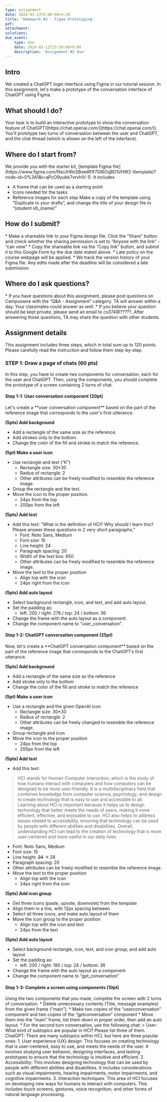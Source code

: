 ```yaml
---
type: assignment
date: 2024-02-23T4:00:00+4:30
title: 'Homework #2 - Figma Prototyping'
pdf:
attachment:
solutions:
due_event: 
    type: due
    date: 2024-03-12T23:59:00+9:00
    description: 'Assignment #2 due'
---
```


<h2>Intro</h2>
We created a ChatGPT login interface using Figma in our tutorial session. In this assignment, let's make a prototype of the conversation interface of ChatGPT using Figma.

<h2>What should I do?</h2>
Your task is to build an interactive prototype to show the conversation feature of ChatGPT([https://chat.openai.com/](https://chat.openai.com/)). You’ll prototype two turns of conversation between the user and ChatGPT, and the chat thread (which is shown on the left of the interface).

<h2>Where do I start from?</h2>
We provide you with the starter kit, [template Figma file](https://www.figma.com/file/JHRoSBxedR1f7Gl6OqBD1I/HW2-(template)?node-id=0%3A1&t=qPcO9yubk7vrvhIV-1). It includes

* A frame that can be used as a starting point
* Icons needed for the tasks
* Reference images for each step
Make a copy of the template using “Duplicate to your drafts”, and change the title of your design file to “(student id)_(name)”

<h2>How do I submit?</h2>
* Make a shareable link to your Figma design file. Click the “Share” button and check whether the sharing permission is set to “Anyone with the link” - “can view”
* Copy the shareable link via the “Copy link” button, and submit it to this Google Form by the due date stated above.
* Late policy on the course webpage will be applied.
* We track the version history of your Figma file. Any edits made after the deadline will be considered a late submission.

<h2>Where do I ask questions?</h2>
* If you have questions about this assignment, please post questions on Campuswire with the “Q&A - Assignment” category. TA will answer within a day. Your classmates could answer as well.
* If you believe your question should be kept private, please send an email to cs374@?????. After answering those questions, TA may share the question with other students.

<h2>Assignment details</h2>
This assignment includes three steps, which in total sum up to 120 points. Please carefully read the instruction and follow them step-by-step.

<h3>STEP 1: Draw a page of chats (60 pts)</h3>
In this step, you have to create two components for conversation, each for the user and ChatGPT. Then, using the components, you should complete the prototype of a screen containing 2 turns of chat.

<h4>Step 1-1: User conversation component (20pt)</h4>
Let's create a **user conversation component** based on the part of the reference image that corresponds to the user's first utterance.

**(5pts) Add background**

* Add a rectangle of the same size as the reference.
* Add strokes only to the bottom.
* Change the color of the fill and stroke to match the reference.

**(5pt) Make a user icon**

* Use rectangle and text (“K”)
  * Rectangle size: 30*30
  * Radius of rectangle: 2
  * Other attributes can be freely modified to resemble the reference image.
* Group the rectangle and the text.
* Move the icon to the proper position.
  * 24px from the top
  * 200px from the left

**(5pts) Add text**

* Add this text: “What is the definition of HCI? Why should I learn this? Please answer these questions in 2 very short paragraphs.”
  * Font: Noto Sans, Medium
  * Font size: 15
  * Line height: 24
  * Paragraph spacing: 20
  * Width of the text box: 650
  * Other attributes can be freely modified to resemble the reference image.
* Move the text to the proper position
  * Align top with the icon
  * 24px right from the icon

**(5pts) Add auto layout**

* Select background rectangle, icon, and text, and add auto layout.
* Set the padding as:
  * left: 200 / right: 276 / top: 24 / bottom: 36
* Change the frame with the auto layout as a component.
* Change the component name to “user_conversation”.

<h4>Step 1-2: ChatGPT conversation component (25pt)</h4>
Now, let's create a **ChatGPT conversation component** based on the part of the reference image that corresponds to the ChatGPT’s first utterance.

**(5pts) Add background**

* Add a rectangle of the same size as the reference
* Add stroke only to the bottom
* Change the color of the fill and stroke to match the reference

**(5pt) Make a user icon**

* Use a rectangle and the given OpenAI icon
  * Rectangle size: 30*30
  * Radius of rectangle: 2
  * Other attributes can be freely changed to resemble the reference image.
* Group rectangle and icon
* Move the icon to the proper position
  * 24px from the top
  * 200px from the left

**(5pts) Add text**

* Add this text:
> HCI stands for Human-Computer Interaction, which is the study of how humans interact with computers and how computers can be designed to be more user-friendly. It is a multidisciplinary field that combines knowledge from computer science, psychology, and design to create technology that is easy to use and accessible to all.
Learning about HCI is important because it helps us to design technology that better meets the needs of users, making it more efficient, effective, and enjoyable to use. HCI also helps to address issues related to accessibility, ensuring that technology can be used by people with different abilities and disabilities. Overall, understanding HCI can lead to the creation of technology that is more user-centered and more useful in our daily lives.
  * Font: Noto Sans, Medium
  * Font size: 15
  * Line height: ~~24~~ → 28
  * Paragraph spacing: 20
  * Other attributes can be freely modified to resemble the reference image.
* Move the text to the proper position
  * Align top with the icon
  * 24px right from the icon

**(5pts) Add icon group**

* Get three icons (paste, upvote, downvote) from the template
* Align them in a line, with 12px spacing between
* Select all three icons, and make auto layout of them
* Move the icon group to the proper position
  * Align top with the icon and text
  * 24px from the text

**(5pts) Add auto layout**

* Select background rectangle, icon, text, and icon group, and add auto layout
* Set the padding as:
  * left: 200 / right: 180 / top: 24 / bottom: 36
* Change the frame with the auto layout as a component
* Change the component name to “gpt_conversation”

<h4>Step 1-3: Complete a screen using components (10pt)</h4>
Using the two components that you made, complete the screen with 2 turns of conversation.
* Delete unnecessary contents (Title, message examples) from the given frame (“main”).
* Make two copies of the “userconversation” component and two copies of the “gptconversation” component
* Move them into the “main” frame, list them down in proper order, then add an auto layout.
* For the second turn conversation, use the following chat:
> User:
What kind of subtopics are popular in HCI? Please list three of them.
ChatGPT:
There are many subtopics within HCI, but here are three popular ones:
1. User experience (UX) design: This focuses on creating technology that is user-centered, easy to use, and meets the needs of the user. It involves studying user behavior, designing interfaces, and testing prototypes to ensure that the technology is intuitive and efficient.
2. Accessibility: This involves designing technology that can be used by people with different abilities and disabilities. It includes considerations such as visual impairments, hearing impairments, motor impairments, and cognitive impairments.
3. Interaction techniques: This area of HCI focuses on developing new ways for humans to interact with computers. This includes touch screens, gestures, voice recognition, and other forms of natural language processing.
